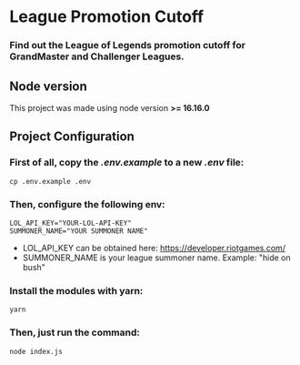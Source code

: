 # League Promotion Cutoff

### Find out the League of Legends promotion cutoff for GrandMaster and Challenger Leagues.

## Node version

This project was made using node version **>= 16.16.0**

## Project Configuration

### First of all, copy the *.env.example* to a new *.env* file:

`cp .env.example .env`

### Then, configure the following env:
```
LOL_API_KEY="YOUR-LOL-API-KEY"
SUMMONER_NAME="YOUR SUMMONER NAME"
```

* LOL_API_KEY can be obtained here: https://developer.riotgames.com/
* SUMMONER_NAME is your league summoner name. Example: "hide on bush"

### Install the modules with yarn:

`yarn`

### Then, just run the command:

`node index.js`
